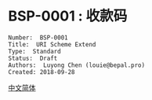 # BSP-0001 : 收款码

```
Number:  BSP-0001
Title:  URI Scheme Extend
Type:  Standard
Status:  Draft
Authors:  Luyong Chen (louie@bepal.pro)
Created: 2018-09-28
```

[中文简体](bsp-0001.md)